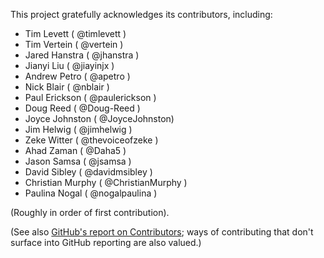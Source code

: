 This project gratefully acknowledges its contributors, including:

+ Tim Levett ( @timlevett )
+ Tim Vertein ( @vertein )
+ Jared Hanstra ( @jhanstra )
+ Jianyi Liu ( @jiayinjx )
+ Andrew Petro ( @apetro )
+ Nick Blair ( @nblair )
+ Paul Erickson ( @paulerickson )
+ Doug Reed ( @Doug-Reed )
+ Joyce Johnston ( @JoyceJohnston)
+ Jim Helwig ( @jimhelwig )
+ Zeke Witter ( @thevoiceofzeke )
+ Ahad Zaman ( @Daha5 )
+ Jason Samsa ( @jsamsa )
+ David Sibley ( @davidmsibley )
+ Christian Murphy ( @ChristianMurphy )
+ Paulina Nogal ( @nogalpaulina )

(Roughly in order of first contribution).

(See also [GitHub's report on Contributors][]; ways of contributing that don't surface into GitHub reporting are also valued.)

[GitHub's report on Contributors]: https://github.com/uPortal-Project/uportal-app-framework/graphs/contributors

